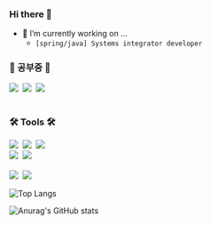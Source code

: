 ### Hi there 👋


- 🔭 I’m currently working on ...
  - ```[spring/java] Systems integrator developer```

<h3 align="left"> 👀 공부중 👀 </h3>
<div align="left">
  <img src="https://img.shields.io/badge/spring%20boot-007ACC.svg?style=for-the-badge&logospring&logoColor=black" />&nbsp
  <img src="https://img.shields.io/badge/React%20Query-FF4154?style=for-the-badge&logo=react%20query&logoColor=black" />&nbsp
  <img src="https://img.shields.io/badge/Recoil-3578E5?style=for-the-badge&logo=recoil&logoColor=black" />&nbsp
</div>

<br>

<h3 align="left">🛠 Tools 🛠</h3>
<div align="left">
  <img src="https://img.shields.io/badge/git-F05033.svg?style=for-the-badge&logo=git&logoColor=white" />&nbsp
  <img src="https://img.shields.io/badge/github-181717.svg?style=for-the-badge&logo=github&logoColor=white" />&nbsp
  <img src="https://img.shields.io/badge/Notion-F3F3F3.svg?style=for-the-badge&logo=notion&logoColor=black" />&nbsp
</div>

<div align="left">
  <img src="https://img.shields.io/badge/adobe%20photoshop-08253c.svg?style=for-the-badge&logo=adobe%20photoshop&logoColor=37abff" />&nbsp
  <img src="https://img.shields.io/badge/figma-F24E1E.svg?style=for-the-badge&logo=figma&logoColor=white" />&nbsp
</div>

<br>

<div align="left">
  <img src="https://img.shields.io/badge/VSCode-2C2C32.svg?style=for-the-badge&logo=visual-studio-code&logoColor=22ABF3" />&nbsp
  <img src="https://img.shields.io/badge/jupyter-2C2C32.svg?style=for-the-badge&logo=jupyter&logoColor=F37726" />&nbsp
</div>


![Top Langs](https://github-readme-stats.vercel.app/api/top-langs/?username=AngryPig123&layout=compact)

![Anurag's GitHub stats](https://github-readme-stats.vercel.app/api?username=AngryPig123&show_icons=true&theme=radical)

